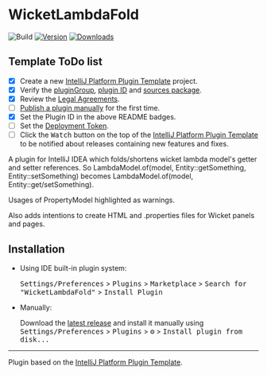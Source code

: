 # WicketLambdaFold

![Build](https://github.com/andruhon/WicketLambdaFold2/workflows/Build/badge.svg)
[![Version](https://img.shields.io/jetbrains/plugin/v/9444.svg)](https://plugins.jetbrains.com/plugin/9444)
[![Downloads](https://img.shields.io/jetbrains/plugin/d/9444.svg)](https://plugins.jetbrains.com/plugin/9444)

## Template ToDo list
- [x] Create a new [IntelliJ Platform Plugin Template][template] project.
- [x] Verify the [pluginGroup](/gradle.properties), [plugin ID](/src/main/resources/META-INF/plugin.xml) and [sources package](/src/main/kotlin).
- [x] Review the [Legal Agreements](https://plugins.jetbrains.com/docs/marketplace/legal-agreements.html).
- [ ] [Publish a plugin manually](https://plugins.jetbrains.com/docs/intellij/publishing-plugin.html?from=IJPluginTemplate) for the first time.
- [x] Set the Plugin ID in the above README badges.
- [ ] Set the [Deployment Token](https://plugins.jetbrains.com/docs/marketplace/plugin-upload.html).
- [ ] Click the <kbd>Watch</kbd> button on the top of the [IntelliJ Platform Plugin Template][template] to be notified about releases containing new features and fixes.

<!-- Plugin description -->
A plugin for IntelliJ IDEA which
folds/shortens wicket lambda model's getter and setter references.
So LambdaModel.of(model, Entity::getSomething, Entity::setSomething)
becomes LambdaModel.of(model, Entity::get/setSomething).

Usages of PropertyModel highlighted as warnings.

Also adds intentions to create HTML and .properties files for Wicket panels and pages.
<!-- Plugin description end -->

## Installation

- Using IDE built-in plugin system:
  
  <kbd>Settings/Preferences</kbd> > <kbd>Plugins</kbd> > <kbd>Marketplace</kbd> > <kbd>Search for "WicketLambdaFold"</kbd> >
  <kbd>Install Plugin</kbd>
  
- Manually:

  Download the [latest release](https://github.com/andruhon/WicketLambdaFold2/releases/latest) and install it manually using
  <kbd>Settings/Preferences</kbd> > <kbd>Plugins</kbd> > <kbd>⚙️</kbd> > <kbd>Install plugin from disk...</kbd>


---
Plugin based on the [IntelliJ Platform Plugin Template][template].

[template]: https://github.com/JetBrains/intellij-platform-plugin-template
